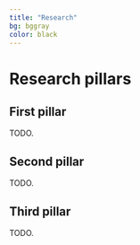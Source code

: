 ```yaml
---
title: "Research"
bg: bggray
color: black
---
```


# Research pillars

<section class="pillars">

  <div class="pillar">
    <h2>First pillar</h2>
    TODO.
  </div>

  <div class="pillar">
    <h2>Second pillar</h2>
    TODO.
  </div>

  <div class="pillar">
    <h2>Third pillar</h2>
    TODO.
  </div>

</section>
